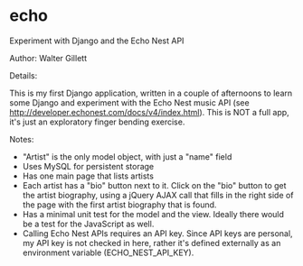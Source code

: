 echo
====

Experiment with Django and the Echo Nest API

Author: Walter Gillett

Details:

This is my first Django application, written in a couple of afternoons to learn some Django and experiment with the
Echo Nest music API (see http://developer.echonest.com/docs/v4/index.html). This is NOT a full app, it's just an
exploratory finger bending exercise.

Notes:

* "Artist" is the only model object, with just a "name" field
* Uses MySQL for persistent storage
* Has one main page that lists artists
* Each artist has a "bio" button next to it. Click on the "bio" button to get the artist biography, using a
    jQuery AJAX call that fills in the right side of the page with the first artist biography that is found.
* Has a minimal unit test for the model and the view. Ideally there would be a test for the JavaScript as well.
* Calling Echo Nest APIs requires an API key. Since API keys are personal, my API key is not checked in here, rather
    it's defined externally as an environment variable (ECHO_NEST_API_KEY).
